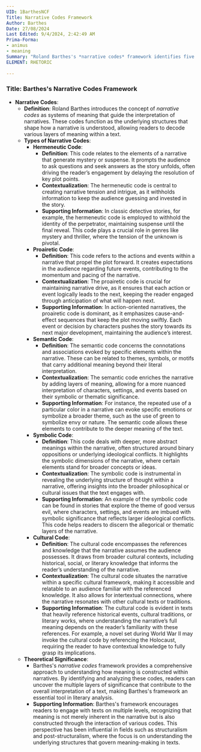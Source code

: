 ```yaml
---
UID: 1BarthesNCF
Title: Narrative Codes Framework
Author: Barthes
Date: 27/08/2024
Last Edited: 9/4/2024, 2:42:49 AM
Prima-Forma:
- animus
- meaning
Summary: "Roland Barthes's *narrative codes* framework identifies five systems hermeneutic, proairetic, semantic, symbolic, and cultural that shape how readers  interpret narratives. These codes allow readers to decode layers of meaning, revealing  deeper symbolic and cultural significance while maintaining narrative tension  and momentum, offering a multi-level engagement with the text."
ELEMENT: RHETORIC
  
---
```

### Title: **Barthes's Narrative Codes Framework**

- **Narrative Codes**:
  - **Definition**: Roland Barthes introduces the concept of *narrative codes* as systems of meaning that guide the interpretation of narratives. These codes function as the underlying structures that shape how a narrative is understood, allowing readers to decode various layers of meaning within a text.
  - **Types of Narrative Codes**:
    - **Hermeneutic Code**:
      - **Definition**: This code relates to the elements of a narrative that generate mystery or suspense. It prompts the audience to ask questions and seek answers as the story unfolds, often driving the reader’s engagement by delaying the resolution of key plot points.
      - **Contextualization**: The hermeneutic code is central to creating narrative tension and intrigue, as it withholds information to keep the audience guessing and invested in the story.
      - **Supporting Information**: In classic detective stories, for example, the hermeneutic code is employed to withhold the identity of the perpetrator, maintaining suspense until the final reveal. This code plays a crucial role in genres like mystery and thriller, where the tension of the unknown is pivotal.
    - **Proairetic Code**:
      - **Definition**: This code refers to the actions and events within a narrative that propel the plot forward. It creates expectations in the audience regarding future events, contributing to the momentum and pacing of the narrative.
      - **Contextualization**: The proairetic code is crucial for maintaining narrative drive, as it ensures that each action or event logically leads to the next, keeping the reader engaged through anticipation of what will happen next.
      - **Supporting Information**: In action-oriented narratives, the proairetic code is dominant, as it emphasizes cause-and-effect sequences that keep the plot moving swiftly. Each event or decision by characters pushes the story towards its next major development, maintaining the audience’s interest.
    - **Semantic Code**:
      - **Definition**: The semantic code concerns the connotations and associations evoked by specific elements within the narrative. These can be related to themes, symbols, or motifs that carry additional meaning beyond their literal interpretation.
      - **Contextualization**: The semantic code enriches the narrative by adding layers of meaning, allowing for a more nuanced interpretation of characters, settings, and events based on their symbolic or thematic significance.
      - **Supporting Information**: For instance, the repeated use of a particular color in a narrative can evoke specific emotions or symbolize a broader theme, such as the use of green to symbolize envy or nature. The semantic code allows these elements to contribute to the deeper meaning of the text.
    - **Symbolic Code**:
      - **Definition**: This code deals with deeper, more abstract meanings within the narrative, often structured around binary oppositions or underlying ideological conflicts. It highlights the symbolic dimensions of the narrative, where certain elements stand for broader concepts or ideas.
      - **Contextualization**: The symbolic code is instrumental in revealing the underlying structure of thought within a narrative, offering insights into the broader philosophical or cultural issues that the text engages with.
      - **Supporting Information**: An example of the symbolic code can be found in stories that explore the theme of good versus evil, where characters, settings, and events are imbued with symbolic significance that reflects larger ideological conflicts. This code helps readers to discern the allegorical or thematic layers of the narrative.
    - **Cultural Code**:
      - **Definition**: The cultural code encompasses the references and knowledge that the narrative assumes the audience possesses. It draws from broader cultural contexts, including historical, social, or literary knowledge that informs the reader’s understanding of the narrative.
      - **Contextualization**: The cultural code situates the narrative within a specific cultural framework, making it accessible and relatable to an audience familiar with the referenced knowledge. It also allows for intertextual connections, where the narrative resonates with other cultural texts or traditions.
      - **Supporting Information**: The cultural code is evident in texts that heavily reference historical events, cultural traditions, or literary works, where understanding the narrative’s full meaning depends on the reader’s familiarity with these references. For example, a novel set during World War II may invoke the cultural code by referencing the Holocaust, requiring the reader to have contextual knowledge to fully grasp its implications.
  - **Theoretical Significance**:
    - Barthes's *narrative codes* framework provides a comprehensive approach to understanding how meaning is constructed within narratives. By identifying and analyzing these codes, readers can uncover the multiple layers of significance that contribute to the overall interpretation of a text, making Barthes's framework an essential tool in literary analysis.
    - **Supporting Information**: Barthes's framework encourages readers to engage with texts on multiple levels, recognizing that meaning is not merely inherent in the narrative but is also constructed through the interaction of various codes. This perspective has been influential in fields such as structuralism and post-structuralism, where the focus is on understanding the underlying structures that govern meaning-making in texts.